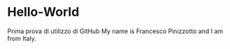 # Hello-World
Prima prova di utilizzo di GitHub
My name is Francesco Pinizzotto and I am from Italy.
